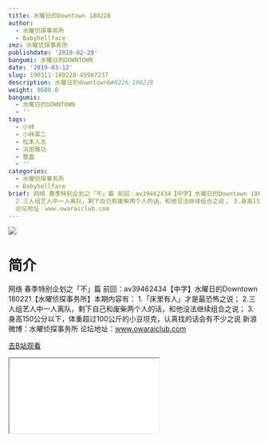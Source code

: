 ```yaml
---
title: 水曜日的Downtown 180228
author:
  - 水曜侦探事务所
  - Babyhellface
zmz: 水曜侦探事务所
publishdate: '2018-02-28'
bangumi: 水曜日的DOWNTOWN
date: '2019-03-12'
slug: 190311-180228-45987237
description: 水曜日的downtown&#8226;180228
weight: 9688.0
bangumis:
  - 水曜日的DOWNTOWN
  - ''
tags:
  - 小峠
  - 小峠英二
  - 松本人志
  - 浜田雅功
  - 整蛊
  - ''
categories:
  - 水曜侦探事务所
  - Babyhellface
brief: 网络 春季特别企划之「不」篇 前回：av39462434【中字】水曜日的Downtown 180221【水曜侦探事务所】本期内容有： 1.「床里有人」才是最恐怖之说；
  2.三人组艺人中一人离队，剩下自己和废柴两个人的话，和他没法继续组合之说； 3.身高150公分以下，体重超过100公斤的小豆坦克，认真找的话会有不少之说 新浪微博：水曜侦探事务所
  论坛地址：www.owaraiclub.com
---
```

![](https://i.imgur.com/X3y6hwz.jpg)
# 简介  
网络
春季特别企划之「不」篇
前回：av39462434【中字】水曜日的Downtown 180221【水曜侦探事务所】本期内容有：
1.「床里有人」才是最恐怖之说；
2.三人组艺人中一人离队，剩下自己和废柴两个人的话，和他没法继续组合之说；
3.身高150公分以下，体重超过100公斤的小豆坦克，认真找的话会有不少之说
新浪微博：水曜侦探事务所 论坛地址：www.owaraiclub.com  

[去B站观看](https://www.bilibili.com/video/av45987237/)
<div class ="resp-container"><iframe class="testiframe" src="//player.bilibili.com/player.html?aid=45987237"", scrolling="no", allowfullscreen="true" > </iframe></div> 

